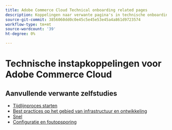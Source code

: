 ```yaml
---
title: Adobe Commerce Cloud Technical onboarding related pages
description: Koppelingen naar verwante pagina's in technische onboarding van Adobe Commerce Cloud
source-git-commit: 3856060dd0c0e45c5e45e53e45a4a861d9723574
workflow-type: tm+mt
source-wordcount: '39'
ht-degree: 0%

---
```


# Technische instapkoppelingen voor Adobe Commerce Cloud

## Aanvullende verwante zelfstudies

- [Tijdlijnproces starten](../cloud/launch-process-timeline.md)
- [Best practices op het gebied van infrastructuur en ontwikkeling](../cloud/infrastructure-development-best-practices.md)
- [Snel](../cloud/fastly.md)
- [Configuratie en foutopsporing](../cloud/configuration-and-debugging.md)

